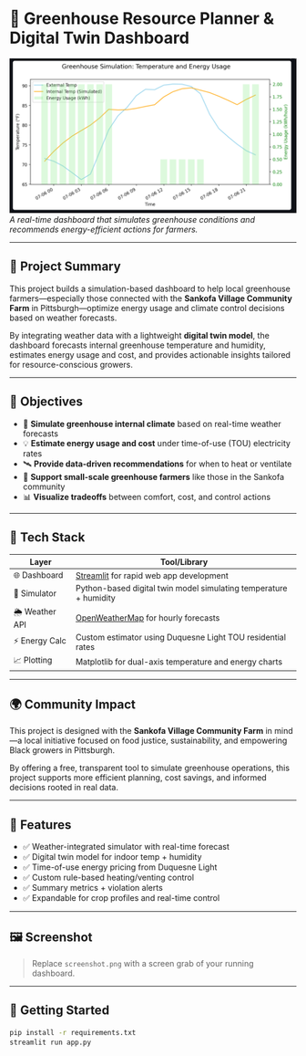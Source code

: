 # 🌿 Greenhouse Resource Planner & Digital Twin Dashboard

![Dashboard Screenshot](dashboard-test.png)  
*A real-time dashboard that simulates greenhouse conditions and recommends energy-efficient actions for farmers.*

---

## 📌 Project Summary

This project builds a simulation-based dashboard to help local greenhouse farmers—especially those connected with the **Sankofa Village Community Farm** in Pittsburgh—optimize energy usage and climate control decisions based on weather forecasts.

By integrating weather data with a lightweight **digital twin model**, the dashboard forecasts internal greenhouse temperature and humidity, estimates energy usage and cost, and provides actionable insights tailored for resource-conscious growers.

---

## 🎯 Objectives

- 🧪 **Simulate greenhouse internal climate** based on real-time weather forecasts
- 💡 **Estimate energy usage and cost** under time-of-use (TOU) electricity rates
- 🛰️ **Provide data-driven recommendations** for when to heat or ventilate
- 🌱 **Support small-scale greenhouse farmers** like those in the Sankofa community
- 📊 **Visualize tradeoffs** between comfort, cost, and control actions

---

## 🧰 Tech Stack

| Layer         | Tool/Library                     |
|---------------|----------------------------------|
| 🌐 Dashboard   | [Streamlit](https://streamlit.io) for rapid web app development |
| 🧠 Simulator   | Python-based digital twin model simulating temperature + humidity |
| 🌦️ Weather API | [OpenWeatherMap](https://openweathermap.org/api) for hourly forecasts |
| ⚡ Energy Calc | Custom estimator using Duquesne Light TOU residential rates |
| 📈 Plotting     | Matplotlib for dual-axis temperature and energy charts |

---

## 🌍 Community Impact

This project is designed with the **Sankofa Village Community Farm** in mind—a local initiative focused on food justice, sustainability, and empowering Black growers in Pittsburgh.

By offering a free, transparent tool to simulate greenhouse operations, this project supports more efficient planning, cost savings, and informed decisions rooted in real data.

---

## 🧪 Features

- ✅ Weather-integrated simulator with real-time forecast
- ✅ Digital twin model for indoor temp + humidity
- ✅ Time-of-use energy pricing from Duquesne Light
- ✅ Custom rule-based heating/venting control
- ✅ Summary metrics + violation alerts
- ✅ Expandable for crop profiles and real-time control

---

## 🖼️ Screenshot

> Replace `screenshot.png` with a screen grab of your running dashboard.

---

## 🚀 Getting Started

```bash
pip install -r requirements.txt
streamlit run app.py
